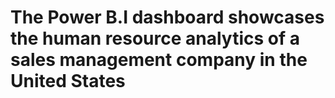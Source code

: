 # The Power B.I dashboard showcases the human resource analytics of a sales management company in the United States
